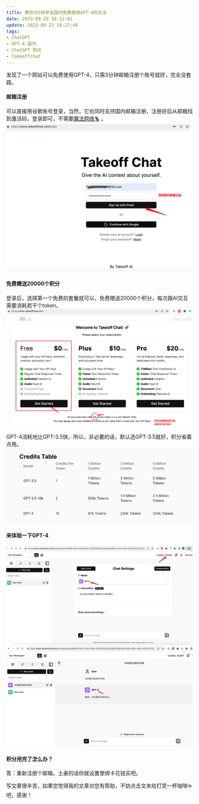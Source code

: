 ```yaml
---
title: 教你3分钟学会国内免费使用GPT-4的方法
date: 2023-09-22 16:12:01
update: 2023-09-23 18:27:48
tags:
- ChatGPT 
- GPT-4 国内
- ChatGPT 购买
- takeoffchat
---
```


发现了一个网站[](www.takeoffchat.com)可以免费使用GPT-4，只需3分钟邮箱注册个账号就好，完全没套路。

#### 邮箱注册
可以直接用谷歌账号登录，当然，它也同时支持国内邮箱注册，注册好后从邮箱找到激活码，登录即可，不需要[魔法网络🪜](https://shuziren.github.io/ssrvps/) 。
![](./images/takeoffchat001.png)

#### 免费赠送20000个积分
登录后，选择第一个免费的套餐就可以，免费赠送20000个积分，每次跟AI交互需要消耗若干个token。
![](./images/takeoffchat002.png)

GPT-4消耗地比GPT-3.5快，所以，非必要的话，默认选GPT-3.5就好，积分省着点用。
![](./images/takeoffchat002-1.png)

#### 来体验一下GPT-4
![](./images/takeoffchat003.png)
![](./images/takeoffchat004.png)

#### 积分用完了怎么办？
答：重新注册个邮箱，土豪的话你就设置里绑卡花钱买吧。


写文章很辛苦，如果您觉得我的文章对您有帮助，不妨点击文末给打赏一杯咖啡☕️吧，感谢！

